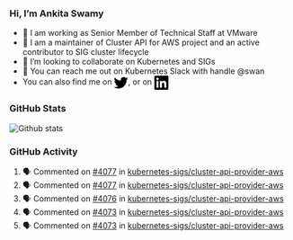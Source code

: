 ### Hi, I’m Ankita Swamy

- 💼 I am working as Senior Member of Technical Staff at VMware
- 👀 I am a maintainer of Cluster API for AWS project and an active contributor to SIG cluster lifecycle
- 💞️ I’m looking to collaborate on Kubernetes and SIGs
- 💬 You can reach me out on Kubernetes Slack with handle @swan
- You can also find me on <a href="https://twitter.com/SwamyAnkita" target="blank"><img align="center" src="https://raw.githubusercontent.com/Ankitasw/Ankitasw/master/svg/twitter.svg" alt="Ankitasw" height="25" width="25" color="#1DA1f2" /></a>, or on <a href="https://www.linkedin.com/in/Ankitaswamy/" target="blank"><img align="center" src="https://raw.githubusercontent.com/Ankitasw/Ankitasw/master/svg/linkedin.svg" alt="Ankitasw" height="25" width="25" /></a>

### GitHub Stats
![Github stats](https://github-readme-stats.vercel.app/api?username=Ankitasw&count_private=true&show_icons=true&theme=tokyonight)

### GitHub Activity 
<!--START_SECTION:activity-->
1. 🗣 Commented on [#4077](https://github.com/kubernetes-sigs/cluster-api-provider-aws/issues/4077) in [kubernetes-sigs/cluster-api-provider-aws](https://github.com/kubernetes-sigs/cluster-api-provider-aws)
2. 🗣 Commented on [#4077](https://github.com/kubernetes-sigs/cluster-api-provider-aws/issues/4077) in [kubernetes-sigs/cluster-api-provider-aws](https://github.com/kubernetes-sigs/cluster-api-provider-aws)
3. 🗣 Commented on [#4076](https://github.com/kubernetes-sigs/cluster-api-provider-aws/issues/4076) in [kubernetes-sigs/cluster-api-provider-aws](https://github.com/kubernetes-sigs/cluster-api-provider-aws)
4. 🗣 Commented on [#4073](https://github.com/kubernetes-sigs/cluster-api-provider-aws/issues/4073) in [kubernetes-sigs/cluster-api-provider-aws](https://github.com/kubernetes-sigs/cluster-api-provider-aws)
5. 🗣 Commented on [#4073](https://github.com/kubernetes-sigs/cluster-api-provider-aws/issues/4073) in [kubernetes-sigs/cluster-api-provider-aws](https://github.com/kubernetes-sigs/cluster-api-provider-aws)
<!--END_SECTION:activity-->
